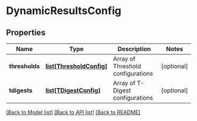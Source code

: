 # DynamicResultsConfig

## Properties
Name | Type | Description | Notes
------------ | ------------- | ------------- | -------------
**thresholds** | [**list[ThresholdConfig]**](ThresholdConfig.md) | Array of Threshold configurations | [optional] 
**tdigests** | [**list[TDigestConfig]**](TDigestConfig.md) | Array of T-Digest configurations | [optional] 

[[Back to Model list]](../README.md#documentation-for-models) [[Back to API list]](../README.md#documentation-for-api-endpoints) [[Back to README]](../README.md)



